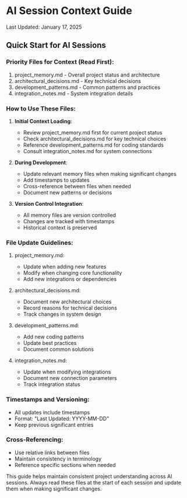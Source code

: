 # AI Session Context Guide
Last Updated: January 17, 2025

## Quick Start for AI Sessions

### Priority Files for Context (Read First):
1. project_memory.md - Overall project status and architecture
2. architectural_decisions.md - Key technical decisions
3. development_patterns.md - Common patterns and practices
4. integration_notes.md - System integration details

### How to Use These Files:

1. **Initial Context Loading**:
   - Review project_memory.md first for current project status
   - Check architectural_decisions.md for key technical choices
   - Reference development_patterns.md for coding standards
   - Consult integration_notes.md for system connections

2. **During Development**:
   - Update relevant memory files when making significant changes
   - Add timestamps to updates
   - Cross-reference between files when needed
   - Document new patterns or decisions

3. **Version Control Integration**:
   - All memory files are version controlled
   - Changes are tracked with timestamps
   - Historical context is preserved

### File Update Guidelines:

1. project_memory.md:
   - Update when adding new features
   - Modify when changing core functionality
   - Add new integrations or dependencies

2. architectural_decisions.md:
   - Document new architectural choices
   - Record reasons for technical decisions
   - Track changes in system design

3. development_patterns.md:
   - Add new coding patterns
   - Update best practices
   - Document common solutions

4. integration_notes.md:
   - Update when modifying integrations
   - Document new connection parameters
   - Track integration status

### Timestamps and Versioning:
- All updates include timestamps
- Format: "Last Updated: YYYY-MM-DD"
- Keep previous significant entries

### Cross-Referencing:
- Use relative links between files
- Maintain consistency in terminology
- Reference specific sections when needed

This guide helps maintain consistent project understanding across AI sessions. Always read these files at the start of each session and update them when making significant changes.
